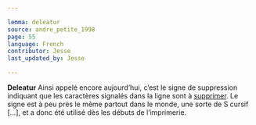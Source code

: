 ```yaml
---

lemma: deleatur
source: andre_petite_1998
page: 55
language: French
contributor: Jesse
last_updated_by: Jesse

---
```

**Deleatur** Ainsi appelé encore aujourd’hui, c’est le signe de suppression indiquant que les caractères signalés dans la ligne sont à [supprimer](elimination.html). Le signe est à peu près le même partout dans le monde, une sorte de S cursif […], et a donc été utilisé dès les débuts de l’imprimerie.
